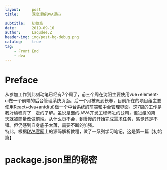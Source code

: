 ```yaml
---
layout:     post
title:      深度理解DVA源码

subtitle:   初始篇
date:       2019-09-16
author:     Laqudee.Z
header-img: img/post-bg-debug.png
catalog:    true
tag:
    - Front End
    - dva
---
```


# Preface
从参加工作到此刻动笔已经有7个周了，前三个周在沈阳主要使用vue+element-ui做一个前端的后台管理系统页面。后一个月被派到长春，目前所在的项目组主要使用React+dva+antd(ui)做一个中台系统的前端和中台管理界面。这7周的工作是我对编程有了一定的了解。虽说是面的JAVA开发工程师进的公司，但进组的第一天就被商量改做前端。从什么页不会，到慢慢的开始完成需求任务，感觉还是不错。但仍感到自身底子太薄，需要不断的加强。    
特此，根据[DVA官网](https://dvajs.com/guide/source-code-explore.html)上的源码解析教程，做了一系列学习笔记，这是第一篇【初始篇】

# package.json里的秘密